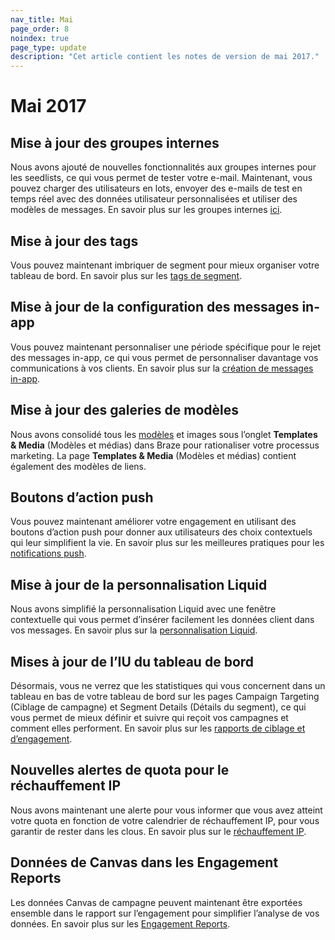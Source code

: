 ```yaml
---
nav_title: Mai
page_order: 8
noindex: true
page_type: update
description: "Cet article contient les notes de version de mai 2017."
---
```


# Mai 2017

## Mise à jour des groupes internes

Nous avons ajouté de nouvelles fonctionnalités aux groupes internes pour les seedlists, ce qui vous permet de tester votre e-mail. Maintenant, vous pouvez charger des utilisateurs en lots, envoyer des e-mails de test en temps réel avec des données utilisateur personnalisées et utiliser des modèles de messages. En savoir plus sur les groupes internes [ici][43].

## Mise à jour des tags

Vous pouvez maintenant imbriquer de segment pour mieux organiser votre tableau de bord. En savoir plus sur les [tags de segment][42].

## Mise à jour de la configuration des messages in-app

Vous pouvez maintenant personnaliser une période spécifique pour le rejet des messages in-app, ce qui vous permet de personnaliser davantage vos communications à vos clients. En savoir plus sur la [création de messages in-app][41].

## Mise à jour des galeries de modèles

Nous avons consolidé tous les [modèles][40] et images sous l’onglet **Templates & Media** (Modèles et médias) dans Braze pour rationaliser votre processus marketing. La page **Templates & Media** (Modèles et médias) contient également des modèles de liens.

## Boutons d’action push

Vous pouvez maintenant améliorer votre engagement en utilisant des boutons d’action push pour donner aux utilisateurs des choix contextuels qui leur simplifient la vie. En savoir plus sur les meilleures pratiques pour les [notifications push][39].

## Mise à jour de la personnalisation Liquid

Nous avons simplifié la personnalisation Liquid avec une fenêtre contextuelle qui vous permet d’insérer facilement les données client dans vos messages. En savoir plus sur la [personnalisation Liquid][38].

## Mises à jour de l’IU du tableau de bord

Désormais, vous ne verrez que les statistiques qui vous concernent dans un tableau en bas de votre tableau de bord sur les pages Campaign Targeting (Ciblage de campagne) et Segment Details (Détails du segment), ce qui vous permet de mieux définir et suivre qui reçoit vos campagnes et comment elles performent. En savoir plus sur les [rapports de ciblage et d’engagement][37].

## Nouvelles alertes de quota pour le réchauffement IP

Nous avons maintenant une alerte pour vous informer que vous avez atteint votre quota en fonction de votre calendrier de réchauffement IP, pour vous garantir de rester dans les clous. En savoir plus sur le [réchauffement IP][36].

## Données de Canvas dans les Engagement Reports

Les données Canvas de campagne peuvent maintenant être exportées ensemble dans le rapport sur l’engagement pour simplifier l’analyse de vos données. En savoir plus sur les [Engagement Reports][35].


[35]: {{site.baseurl}}/user_guide/data_and_analytics/your_reports/engagement_reports/#engagement-reports
[36]: {{site.baseurl}}/user_guide/message_building_by_channel/email/best_practices/
[37]: {{site.baseurl}}/user_guide/data_and_analytics/configuring_reporting/
[38]: {{site.baseurl}}/user_guide/personalization_and_dynamic_content/personalized_messaging/#adding-personalizable-attributes-objects
[39]: {{site.baseurl}}/user_guide/message_building_by_channel/push/best_practices/
[40]: {{site.baseurl}}/user_guide/engagement_tools/templates_and_media/
[41]: {{site.baseurl}}/user_guide/message_building_by_channel/in-app_messages/create/#creating-an-in-app-message
[42]: {{site.baseurl}}/user_guide/administrative/app_settings/tags/#campaign-segment-and-news-feed-card-tags
[43]: {{site.baseurl}}/user_guide/administrative/app_settings/developer_console/#content-test-groups
[98]:{{site.baseurl}}/user_guide/onboarding/platform_administrative_features/#authentication-rules
